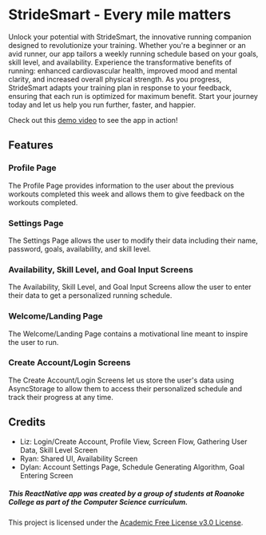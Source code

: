# StrideSmart - Every mile matters

Unlock your potential with StrideSmart, the innovative running companion designed to revolutionize your training. Whether you're a beginner or an avid runner, our app tailors a weekly running schedule based on your goals, skill level, and availability. Experience the transformative benefits of running: enhanced cardiovascular health, improved mood and mental clarity, and increased overall physical strength. As you progress, StrideSmart adapts your training plan in response to your feedback, ensuring that each run is optimized for maximum benefit. Start your journey today and let us help you run further, faster, and happier.

Check out this [demo video]() to see the app in action!

## Features

### Profile Page

The Profile Page provides information to the user about the previous workouts completed this week and allows them to give feedback on the workouts completed.

### Settings Page

The Settings Page allows the user to modify their data including their name, password, goals, availability, and skill level.

### Availability, Skill Level, and Goal Input Screens

The Availability, Skill Level, and Goal Input Screens allow the user to enter their data to get a personalized running schedule.

### Welcome/Landing Page

The Welcome/Landing Page contains a motivational line meant to inspire the user to run.

### Create Account/Login Screens

The Create Account/Login Screens let us store the user's data using AsyncStorage to allow them to access their personalized schedule and track their progress at any time.

## Credits

-   Liz: Login/Create Account, Profile View, Screen Flow, Gathering User Data, Skill Level Screen
-   Ryan: Shared UI, Availability Screen
-   Dylan: Account Settings Page, Schedule Generating Algorithm, Goal Entering Screen

##### This ReactNative app was created by a group of students at Roanoke College as part of the Computer Science curriculum.

This project is licensed under the [Academic Free License v3.0 License](LICENSE).
